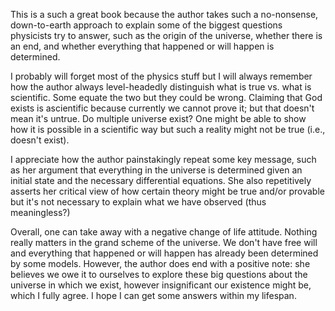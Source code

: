 <!-- 2022-existential-physics -->

This is a such a great book because the author takes such a no-nonsense, down-to-earth approach to explain some of the biggest questions physicists try to answer, such as the origin of the universe, whether there is an end, and whether everything that happened or will happen is determined.

I probably will forget most of the physics stuff but I will always remember how the author always level-headedly distinguish what is true vs. what is scientific. Some equate the two but they could be wrong. Claiming that God exists is ascientific because currently we cannot prove it; but that doesn't mean it's untrue. Do multiple universe exist? One might be able to show how it is possible in a scientific way but such a reality might not be true (i.e., doesn't exist).

I appreciate how the author painstakingly repeat some key message, such as her argument that everything in the universe is determined given an initial state and the necessary differential equations. She also repetitively asserts her critical view of how certain theory might be true and/or provable but it's not necessary to explain what we have observed (thus meaningless?)

Overall, one can take away with a negative change of life attitude. Nothing really matters in the grand scheme of the universe. We don't have free will and everything that happened or will happen has already been determined by some models. However, the author does end with a positive note: she believes we owe it to ourselves to explore these big questions about the universe in which we exist, however insignificant our existence might be, which I fully agree. I hope I can get some answers within my lifespan.
